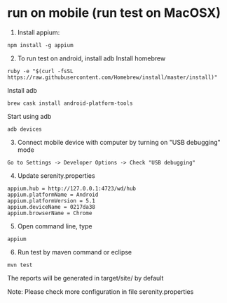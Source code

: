 # run on mobile (run test on MacOSX)
1. Install appium: 
```
npm install -g appium
```
2. To run test on android, install adb
Install homebrew
```
ruby -e "$(curl -fsSL https://raw.githubusercontent.com/Homebrew/install/master/install)"
```
Install adb
```
brew cask install android-platform-tools
```
Start using adb
```
adb devices
```
3. Connect mobile device with computer by turning on "USB debugging" mode
```
Go to Settings -> Developer Options -> Check "USB debugging"
```
4. Update serenity.properties
```
appium.hub = http://127.0.0.1:4723/wd/hub
appium.platformName = Android
appium.platformVersion = 5.1
appium.deviceName = 0217da38
appium.browserName = Chrome
```
5. Open command line, type
```
appium
```
6. Run test by maven command or eclipse
```
mvn test
```

The reports will be generated in target/site/ by default

Note: Please check more configuration in file serenity.properties

